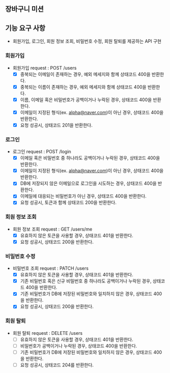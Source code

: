 ## 장바구니 미션

## 기능 요구 사항

- 회원가입, 로그인, 회원 정보 조회, 비밀번호 수정, 회원 탈퇴를 제공하는 API 구현

### 회원가입

- 회원가입 request : POST /users
    - [x] 중복되는 이메일이 존재하는 경우, 예외 메세지와 함께 상태코드 400을 반환한다.
    - [x] 중복되는 이름이 존재하는 경우, 예외 메세지와 함께 상태코드 400을 반환한다.
    - [x] 이름, 이메일 혹은 비밀번호가 공백이거나 누락된 경우, 상태코드 400을 반환한다.
    - [x] 이메일이 지정된 형식(ex. alpha@naver.com)이 아닌 경우, 상태코드 400을 반환한다.
    - [x] 요청 성공시, 상태코드 201을 반환한다.

### 로그인

- 로그인 request : POST /login
    - [x] 이메일 혹은 비밀번호 중 하나라도 공백이거나 누락된 경우, 상태코드 400을 반환한다.
    - [x] 이메일이 지정된 형식(ex. alpha@naver.com)이 아닌 경우, 상태코드 400을 반환한다.
    - [x] DB에 저장되지 않은 이메일으로 로그인을 시도하는 경우, 상태코드 400을 반환한다.
    - [x] 이메일에 대응되는 비밀번호가 아닌 경우, 상태코드 400을 반환한다.
    - [x] 요청 성공시, 토큰과 함께 상태코드 200을 반환한다.

### 회원 정보 조회

- 회원 정보 조회 request : GET /users/me
    - [x] 유효하지 않은 토큰을 사용할 경우, 상태코드 401을 반환한다.
    - [x] 요청 성공시, 상태코드 200을 반환한다.

### 비밀번호 수정

- 비밀번호 조회 request : PATCH /users
    - [x] 유효하지 않은 토큰을 사용할 경우, 상태코드 401을 반환한다.
    - [x] 기존 비밀번호 혹은 신규 비밀번호 중 하나라도 공백이거나 누락된 경우, 상태코드 400을 반환한다.
    - [x] 기존 비밀번호가 DB에 저장된 비밀번호와 일치하지 않은 경우, 상태코드 400을 반환한다.
    - [x] 요청 성공시, 상태코드 200을 반환한다.

### 회원 탈퇴

- 회원 탈퇴 request : DELETE /users
    - [ ] 유효하지 않은 토큰을 사용할 경우, 상태코드 401을 반환한다.
    - [ ] 비밀번호가 공백이거나 누락된 경우, 상태코드 400을 반환한다.
    - [ ] 기존 비밀번호가 DB에 저장된 비밀번호와 일치하지 않은 경우, 상태코드 400을 반환한다.
    - [ ] 요청 성공시, 상태코드 204를 반환한다.
